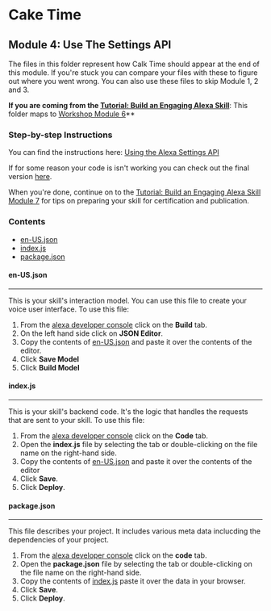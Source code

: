 # Cake Time

## Module 4: Use The Settings API

The files in this folder represent how Calk Time should appear at the end of this module. If you're stuck you can compare your files with these to figure out where you went wrong. You can also use these files to skip Module 1, 2 and 3.

**If you are coming from the [Tutorial: Build an Engaging Alexa Skill](https://developer.amazon.com/alexa/alexa-skills-kit/get-deeper/tutorials-code-samples/build-an-engaging-alexa-skill)**: This folder maps to [Workshop Module 6](https://developer.amazon.com/alexa/alexa-skills-kit/get-deeper/tutorials-code-samples/build-an-engaging-alexa-skill/module-6)**

### Step-by-step Instructions

You can find the instructions here: [Using the Alexa Settings API](https://developer.amazon.com/alexa/alexa-skills-kit/get-deeper/tutorials-code-samples/build-an-engaging-alexa-skill/module-6)

If for some reason your code is isn't working you can check out the final version [here](../final).

When you're done, continue on to the [Tutorial: Build an Engaging Alexa Skill Module 7](https://developer.amazon.com/alexa/alexa-skills-kit/get-deeper/tutorials-code-samples/build-an-engaging-alexa-skill/module-7) for tips on preparing your skill for certification and publication.

### Contents

*  [en-US.json](./en-US.json)
*  [index.js](./index.js)
*  [package.json](./package.json)

#### en-US.json 
---
This is your skill's interaction model. You can use this file to create your voice user interface. To use this file:

1. From the [alexa developer console](https://developer.amazon.com) click on the **Build** tab.
2. On the left hand side click on **JSON Editor**. 
3. Copy the contents of [en-US.json](./en-US.json) and paste it over the contents of the editor.
4. Click **Save Model**
5. Click **Build Model**

#### index.js
---
This is your skill's backend code. It's the logic that handles the requests that are sent to your skill. To use this file:

1. From the [alexa developer console](https://developer.amazon.com) click on the **Code** tab.
2. Open the **index.js** file by selecting the tab or double-clicking on the file name on the right-hand side.
3. Copy the contents of [en-US.json](./en-US.json) and paste it over the contents of the editor
4. Click **Save**.
5. Click **Deploy**.

#### package.json
---
This file describes your project. It includes various meta data inclucding the dependencies of your project. 

1. From the [alexa developer console](https://developer.amazon.com) click on the **code** tab.
2. Open the **package.json** file by selecting the tab or double-clicking on the file name on the right-hand side.
3. Copy the contents of [index.js](./index.js) paste it over the data in your browser.
4. Click **Save**.
5. Click **Deploy**.
